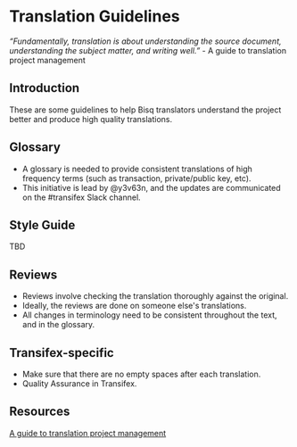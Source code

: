 # Translation Guidelines

*“Fundamentally, translation is about understanding the source document, understanding the subject matter, and writing well.”* 
                                                                                 - A guide to translation project management

## Introduction
These are some guidelines to help Bisq translators understand the project better and produce high quality translations.

## Glossary
- A glossary is needed to provide consistent translations of high frequency terms (such as transaction, private/public key, etc). 
- This initiative is lead by @y3v63n, and the updates are communicated on the #transifex Slack channel.

## Style Guide
TBD

## Reviews
- Reviews involve checking the translation thoroughly against the original.
- Ideally, the reviews are done on someone else's translations.
- All changes in terminology need to be consistent throughout the text, and in the glossary. 

## Transifex-specific
- Make sure that there are no empty spaces after each translation.
- Quality Assurance in Transifex.

## Resources
[A guide to translation project management](https://courses.comet.ucar.edu/pluginfile.php/27060/mod_resource/content/12/GuideToTranslationManagement_V1a_02102017_final.pdf)

